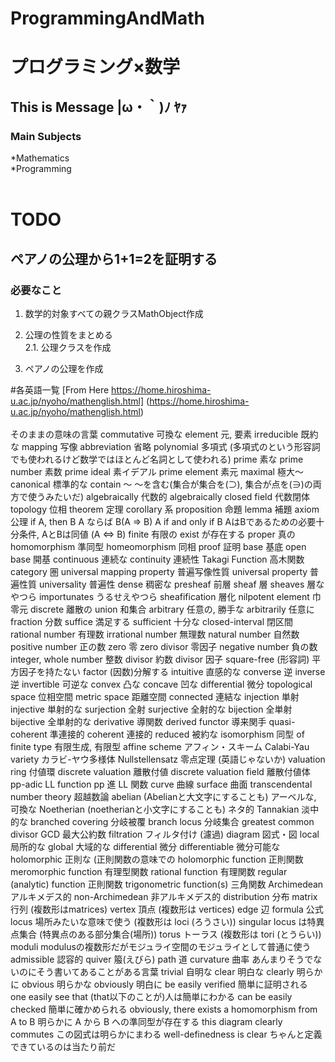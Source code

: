 # ProgrammingAndMath
# プログラミング×数学
## This is Message |ω・｀)ﾉ ﾔｧ
### Main Subjects
*Mathematics <br>
*Programming <br>
 <br>

# TODO
## ペアノの公理から1+1=2を証明する
### 必要なこと
1. 数学的対象すべての親クラスMathObject作成 <br>

2. 公理の性質をまとめる <br>
2.1. 公理クラスを作成 <br>

3. ペアノの公理を作成 <br>

#各英語一覧
[From Here https://home.hiroshima-u.ac.jp/nyoho/mathenglish.html] (https://home.hiroshima-u.ac.jp/nyoho/mathenglish.html)
 <br>
 <br>
そのままの意味の言葉
commutative 可換な
element 元, 要素
irreducible 既約な
mapping 写像
abbreviation 省略
polynomial 多項式 (多項式のという形容詞でも使われるけど数学ではほとんど名詞として使われる)
prime 素な
prime number 素数
prime ideal 素イデアル
prime element 素元
maximal 極大〜
canonical 標準的な
contain 〜 〜を含む(集合が集合を(⊃), 集合が点を(∋)の両方で使うみたいだ)
algebraically 代数的
algebraically closed field 代数閉体
topology 位相
theorem 定理
corollary 系
proposition 命題
lemma 補題
axiom 公理
if A, then B A ならば B(A ⇒ B)
A if and only if B AはBであるための必要十分条件, AとBは同値 (A ⇔ B)
finite 有限の
exist が存在する
proper 真の
homomorphism 準同型
homeomorphism 同相
proof 証明
base 基底
open base 開基
continuous 連続な
continuity 連続性
Takagi Function 高木関数
category 圏
universal mapping property 普遍写像性質
universal property 普遍性質
universality 普遍性
dense 稠密な
presheaf 前層
sheaf 層
sheaves 層なやつら
importunates うるせえやつら
sheafification 層化
nilpotent element 巾零元
discrete 離散の
union 和集合
arbitrary 任意の, 勝手な
arbitrarily 任意に
fraction 分数
suffice 満足する
sufficient 十分な
closed-interval 閉区間
rational number 有理数
irrational number 無理数
natural number 自然数
positive number 正の数
zero 零
zero divisor 零因子
negative number 負の数
integer, whole number 整数
divisor 約数
divisor 因子
square-free (形容詞) 平方因子を持たない
factor (因数)分解する
intuitive 直感的な
converse 逆
inverse 逆
invertible 可逆な
convex 凸な
concave 凹な
differential 微分
topological space 位相空間
metric space 距離空間
connected 連結な
injection 単射
injective 単射的な
surjection 全射
surjective 全射的な
bijection 全単射
bijective 全単射的な
derivative 導関数
derived functor 導来関手
quasi-coherent 準連接的
coherent 連接的
reduced 被約な
isomorphism 同型
of finite type 有限生成, 有限型
affine scheme アフィン・スキーム
Calabi-Yau variety カラビ-ヤウ多様体
Nullstellensatz 零点定理 (英語じゃないか)
valuation ring 付値環
discrete valuation 離散付値
discrete valuation field 離散付値体
pp-adic LL function pp 進 LL 関数
curve 曲線
surface 曲面
transcendental number theory 超越数論
abelian (Abelianと大文字にすることも) アーベルな, 可換な
Noetherian (noetherianと小文字にすることも) ネタ的
Tannakian 淡中的な
branched covering 分岐被覆
branch locus 分岐集合
greatest common divisor GCD 最大公約数
filtration フィルタ付け (濾過)
diagram 図式・図
local 局所的な
global 大域的な
differential 微分
differentiable 微分可能な
holomorphic 正則な (正則関数の意味での
holomorphic function 正則関数
meromorphic function 有理型関数
rational function 有理関数
regular (analytic) function 正則関数
trigonometric function(s) 三角関数
Archimedean アルキメデス的
non-Archimedean 非アルキメデス的
distribution 分布
matrix 行列 (複数形はmatrices)
vertex 頂点 (複数形は vertices)
edge 辺
formula 公式
locus 場所みたいな意味で使う (複数形は loci (ろうさい)) singular locus は特異点集合 (特異点のある部分集合(場所))
torus トーラス (複数形は tori (とうらい))
moduli modulusの複数形だがモジュライ空間のモジュライとして普通に使う
admissible 認容的
quiver 箙(えびら)
path 道
curvature 曲率
あんまりそうでないのにそう書いてあることがある言葉
trivial 自明な
clear 明白な
clearly 明らかに
obvious 明らかな
obviously 明白に
be easily verified 簡単に証明される
one easily see that (that以下のことが)人は簡単にわかる
can be easily checked 簡単に確かめられる
obviously, there exists a homomorphism from A to B 明らかに A から B
への準同型が存在する
this diagram clearly commutes この図式は明らかにまわる
well-definedness is clear ちゃんと定義できているのは当たり前だ